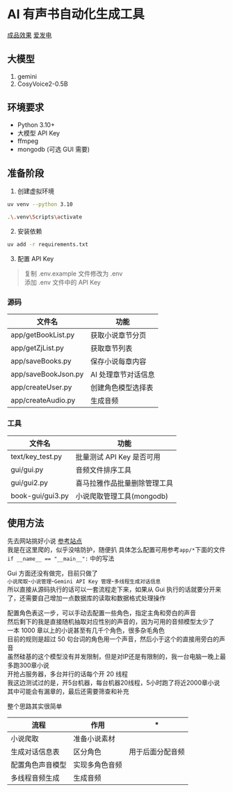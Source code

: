 # AI 有声书自动化生成工具

[成品效果](https://www.ximalaya.com/album/88023000)
[爱发电](https://afdian.com/a/dmzw1918)


## 大模型

1. gemini
2. CosyVoice2-0.5B

## 环境要求

-   Python 3.10+
-   大模型 API Key
-   ffmpeg
-   mongodb (可选 GUI 需要)

## 准备阶段

1. 创建虚拟环境

```bash
uv venv --python 3.10
```

```bash
.\.venv\Scripts\activate
```

2. 安装依赖

```bash
uv add -r requirements.txt
```

3. 配置 API Key

> 复制 .env.example 文件修改为 .env  
> 添加 .env 文件中的 API Key

### 源码

| 文件名              | 功能                |
| ------------------- | ------------------- |
| app/getBookList.py  | 获取小说章节分页    |
| app/getZjList.py    | 获取章节列表        |
| app/saveBooks.py    | 保存小说每章内容    |
| app/saveBookJson.py | AI 处理章节对话信息 |
| app/createUser.py   | 创建角色模型选择表  |
| app/createAudio.py  | 生成音频            |

### 工具

| 文件名           | 功能                         |
| ---------------- | ---------------------------- |
| text/key_test.py | 批量测试 API Key 是否可用    |
| gui/gui.py       | 音频文件排序工具             |
| gui/gui2.py      | 喜马拉雅作品批量删除管理工具 |
| book-gui/gui3.py | 小说爬取管理工具(mongodb)    |

## 使用方法

先去网站挑好小说 [参考站点](https://m.ilwxs.com/)  
我是在这里爬的，似乎没啥防护，随便扒
具体怎么配置可用参考`app/*`下面的文件
`if __name__ == "__main__":` 中的写法

Gui 方面还没有做完，目前只做了  
`小说爬取`-`小说管理`-`Gemini API Key 管理`-`多线程生成对话信息`  
所以直接从源码执行的话可以一套流程走下来，如果从
Gui 执行的话就要分开来了，还需要自己增加一点数据库的读取和数据格式处理操作

配置角色表这一步，可以手动去配置一些角色，指定主角和旁白的声音  
然后剩下的我是直接随机抽取对应性别的声音的，因为可用的音频模型太少了  
一本 1000 章以上的小说甚至有几千个角色，很多杂毛角色  
目前的规则是超过 50 句台词的角色用一个声音，然后小于这个的直接用旁白的声音  
虽然硅基的这个模型没有并发限制，但是对IP还是有限制的，我一台电脑一晚上最多跑300章小说  
开抢占服务器，多台并行的话每个开 20 线程  
我这边测试过的是，开5台机器，每台机器20线程，5小时跑了将近2000章小说  
其中可能会有漏章的，最后还需要筛查和补充

整个思路其实很简单

| 流程             | 作用           | \*               |
| ---------------- | -------------- | ---------------- |
| 小说爬取         | 准备小说素材   |                  |
| 生成对话信息表   | 区分角色       | 用于后面分配音频 |
| 配置角色声音模型 | 实现多角色音频 |                  |
| 多线程音频生成   | 生成音频       |                  |
